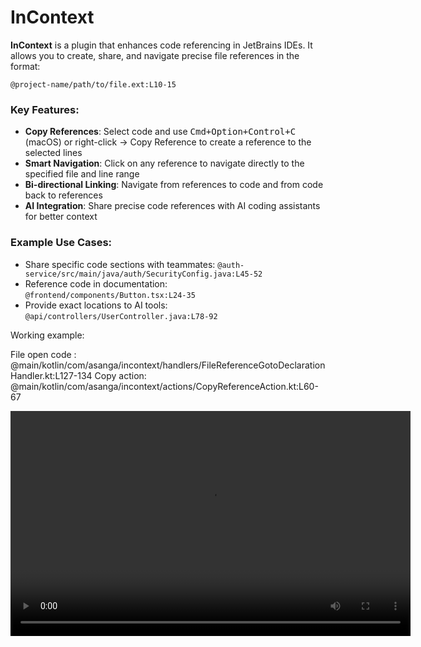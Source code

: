 # InContext

<!-- Plugin descr
iption -->
**InContext** is a plugin that enhances code referencing in JetBrains IDEs. It allows you to create, share, and navigate precise file references in the format:

```
@project-name/path/to/file.ext:L10-15
```

### Key Features:

- **Copy References**: Select code and use <kbd>Cmd+Option+Control+C</kbd> (macOS) or right-click → Copy Reference to create a reference to the selected lines
- **Smart Navigation**: Click on any reference to navigate directly to the specified file and line range
- **Bi-directional Linking**: Navigate from references to code and from code back to references
- **AI Integration**: Share precise code references with AI coding assistants for better context

### Example Use Cases:

- Share specific code sections with teammates: `@auth-service/src/main/java/auth/SecurityConfig.java:L45-52`
- Reference code in documentation: `@frontend/components/Button.tsx:L24-35`
- Provide exact locations to AI tools: `@api/controllers/UserController.java:L78-92`

Working example: 

File open code : @main/kotlin/com/asanga/incontext/handlers/FileReferenceGotoDeclarationHandler.kt:L127-134
Copy action: @main/kotlin/com/asanga/incontext/actions/CopyReferenceAction.kt:L60-67

<video src="incontext.m4v" width="640" height="360" controls></video>

<!-- Plugin description end -->

